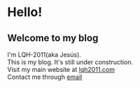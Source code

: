 # Hello!
## Welcome to my blog

I'm LQH-2011(aka Jesús).  
This is my blog. It's still under construction.  
Visit my main website at [lqh2011.com](https://lqh2011.com)  
Contact me through [email](mailto:jesus@lqh2011.com)